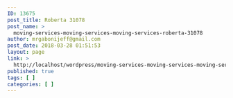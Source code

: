 ```yaml
---
ID: 13675
post_title: Roberta 31078
post_name: >
  moving-services-moving-services-moving-services-roberta-31078
author: mrgabonijeff@gmail.com
post_date: 2018-03-28 01:51:53
layout: page
link: >
  http://localhost/wordpress/moving-services-moving-services-moving-services-roberta-31078/
published: true
tags: [ ]
categories: [ ]
---
```

